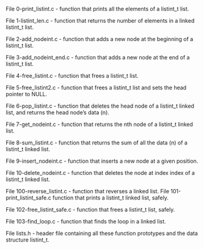 File 0-print_listint.c - function that prints all the elements of a listint_t list.

File 1-listint_len.c - function that returns the number of elements in a linked listint_t list.

File 2-add_nodeint.c - function that adds a new node at the beginning of a listint_t list.

File 3-add_nodeint_end.c - function that adds a new node at the end of a listint_t list.

File 4-free_listint.c - function that frees a listint_t list.

File 5-free_listint2.c - function that frees a listint_t list and sets the head pointer to NULL.

File 6-pop_listint.c - function that deletes the head node of a listint_t linked list, and returns the head node’s data (n).

File 7-get_nodeint.c - function that returns the nth node of a listint_t linked list.

File 8-sum_listint.c - function that returns the sum of all the data (n) of a listint_t linked list.

File 9-insert_nodeint.c - function that inserts a new node at a given position.

File 10-delete_nodeint.c - function that deletes the node at index index of a listint_t linked list.

File 100-reverse_listint.c - function that reverses a linked list.
File 101-print_listint_safe.c  function that prints a listint_t linked list, safely.

File 102-free_listint_safe.c - function that frees a listint_t list, safely.

File 103-find_loop.c - function that finds the loop in a linked list.

File lists.h - header file containing all these function prototypes and the data structure listint_t.
